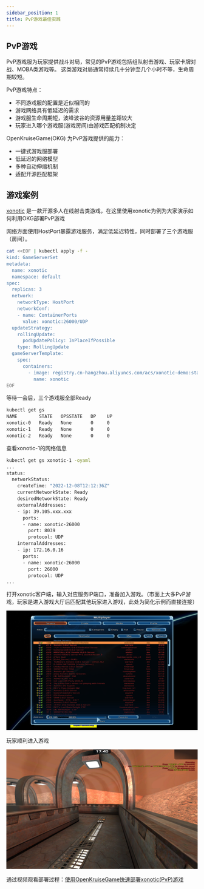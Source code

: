 ```yaml
---
sidebar_position: 1
title: PvP游戏最佳实践
---
```

## PvP游戏

PvP游戏服为玩家提供战斗对局，常见的PvP游戏包括组队射击游戏、玩家卡牌对战、MOBA类游戏等。
这类游戏对局通常持续几十分钟至几个小时不等，生命周期较短。

PvP游戏特点：

- 不同游戏服的配置是近似相同的
- 游戏网络具有低延迟的需求
- 游戏服生命周期短，波峰波谷的资源用量差距较大
- 玩家进入哪个游戏服(游戏房间)由游戏匹配机制决定

OpenKruiseGame(OKG) 为PvP游戏提供的能力：

- 一键式游戏服部署
- 低延迟的网络模型
- 多种自动伸缩机制
- 适配开源匹配框架

## 游戏案例

 [xonotic](https://github.com/xonotic/xonotic) 是一款开源多人在线射击类游戏，在这里使用xonotic为例为大家演示如何利用OKG部署PvP游戏

网络方面使用HostPort暴露游戏服务，满足低延迟特性，同时部署了三个游戏服（房间）。

```bash
cat <<EOF | kubectl apply -f -
kind: GameServerSet
metadata:
  name: xonotic
  namespace: default
spec:
  replicas: 3
  network:
    networkType: HostPort
    networkConf:
    - name: ContainerPorts
      value: xonotic:26000/UDP
  updateStrategy:
    rollingUpdate:
      podUpdatePolicy: InPlaceIfPossible
    type: RollingUpdate
  gameServerTemplate:
    spec:
      containers:
        - image: registry.cn-hangzhou.aliyuncs.com/acs/xonotic-demo:statble
          name: xonotic
EOF
```
等待一会后，三个游戏服全部Ready

```bash
kubectl get gs
NAME        STATE   OPSSTATE   DP    UP
xonotic-0   Ready   None       0     0
xonotic-1   Ready   None       0     0
xonotic-2   Ready   None       0     0
```

查看xonotic-1的网络信息

```bash
kubectl get gs xonotic-1 -oyaml
...
status:
  networkStatus:
    createTime: "2022-12-08T12:12:36Z"
    currentNetworkState: Ready
    desiredNetworkState: Ready
    externalAddresses:
    - ip: 39.105.xxx.xxx
      ports:
      - name: xonotic-26000
        port: 8039
        protocol: UDP
    internalAddresses:
    - ip: 172.16.0.16
      ports:
      - name: xonotic-26000
        port: 26000
        protocol: UDP
...
```

打开xonotic客户端，输入对应服务IP端口，准备加入游戏。（市面上大多PvP游戏，玩家是进入游戏大厅后匹配其他玩家进入游戏，此处为简化示例而直接连接）

![xonotic-join.png](/img/docs/xonotic-join.png)

玩家顺利进入游戏

![xonotic-game.png](/img/docs/xonotic-game.png)

通过视频观看部署过程：[使用OpenKruiseGame快速部署xonotic(PvP)游戏](https://www.bilibili.com/video/BV1kg411n7Ma/?spm_id_from=333.999.list.card_archive.click)
